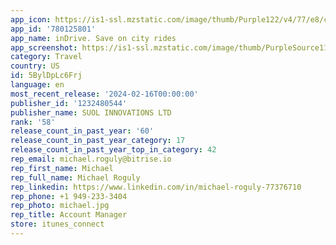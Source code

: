 ```yaml
---
app_icon: https://is1-ssl.mzstatic.com/image/thumb/Purple122/v4/77/e8/c5/77e8c57b-ee47-6c06-a567-1f17ef97774c/AppIcon-0-0-1x_U007ephone-0-0-0-85-220.png/1024x1024bb.png
app_id: '780125801'
app_name: inDrive. Save on city rides
app_screenshot: https://is1-ssl.mzstatic.com/image/thumb/PurpleSource116/v4/39/72/c6/3972c654-7c71-3b49-1a35-e29c3f2b0758/a878e979-5bae-44d6-9cf1-194c2f712bbc_1_IOS_1284x2778.jpg/1284x2778bb.png
category: Travel
country: US
id: 5BylDpLc6Frj
language: en
most_recent_release: '2024-02-16T00:00:00'
publisher_id: '1232480544'
publisher_name: SUOL INNOVATIONS LTD
rank: '58'
release_count_in_past_year: '60'
release_count_in_past_year_category: 17
release_count_in_past_year_top_in_category: 42
rep_email: michael.roguly@bitrise.io
rep_first_name: Michael
rep_full_name: Michael Roguly
rep_linkedin: https://www.linkedin.com/in/michael-roguly-77376710
rep_phone: +1 949-233-3404
rep_photo: michael.jpg
rep_title: Account Manager
store: itunes_connect
---
```

